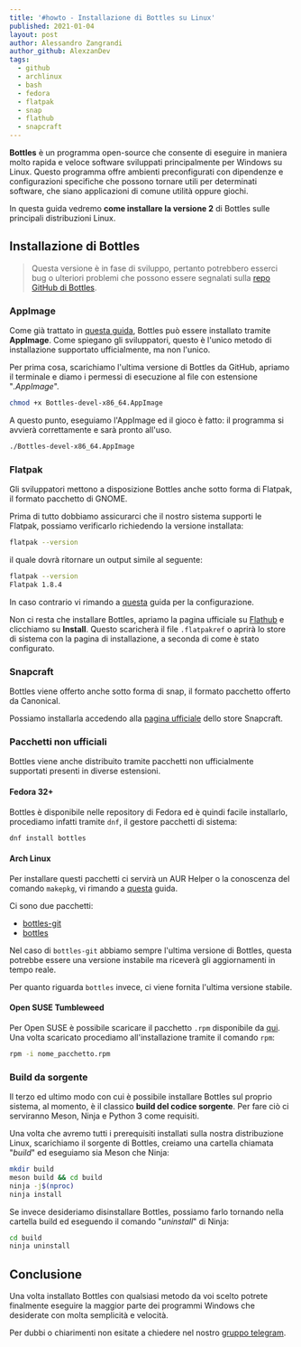 ```yaml
---
title: '#howto - Installazione di Bottles su Linux'
published: 2021-01-04
layout: post
author: Alessandro Zangrandi
author_github: AlexzanDev
tags:
  - github  
  - archlinux  
  - bash
  - fedora
  - flatpak
  - snap
  - flathub
  - snapcraft
---
```

**Bottles** è un programma open-source che consente di eseguire in maniera molto rapida e veloce software sviluppati principalmente per Windows su Linux. Questo programma offre ambienti preconfigurati con dipendenze e configurazioni specifiche che possono tornare utili per determinati software, che siano applicazioni di comune utilità oppure giochi.

In questa guida vedremo **come installare la versione 2** di Bottles sulle principali distribuzioni Linux.

## Installazione di Bottles

> Questa versione è in fase di sviluppo, pertanto potrebbero esserci bug o ulteriori problemi che possono essere segnalati sulla [repo GitHub di Bottles](https://github.com/bottlesdevs/Bottles/issues).

### AppImage

Come già trattato in [questa guida](https://linuxhub.it/articles/howto-utilizzo-ed-installazione-di-appimage), Bottles può essere installato tramite **AppImage**. Come spiegano gli sviluppatori, questo è l'unico metodo di installazione supportato ufficialmente, ma non l'unico.

Per prima cosa, scarichiamo l'ultima versione di Bottles da GitHub, apriamo il terminale e diamo i permessi di esecuzione al file con estensione "*.AppImage*".

```bash
chmod +x Bottles-devel-x86_64.AppImage
```

A questo punto, eseguiamo l'AppImage ed il gioco è fatto: il programma si avvierà correttamente e sarà pronto all'uso.

```bash
./Bottles-devel-x86_64.AppImage
```

### Flatpak

Gli sviluppatori mettono a disposizione Bottles anche sotto forma di Flatpak, il formato pacchetto di GNOME.

Prima di tutto dobbiamo assicurarci che il nostro sistema supporti le Flatpak, possiamo verificarlo richiedendo la versione installata:

```bash
flatpak --version
```

il quale dovrà ritornare un output simile al seguente:

```bash
flatpak --version
Flatpak 1.8.4
```

In caso contrario vi rimando a [questa](https://linuxhub.it/articles/howto-installazione-di-flatpak-e-configurazione-di-flathub) guida per la configurazione.

Non ci resta che installare Bottles, apriamo la pagina ufficiale su [Flathub](https://flathub.org/apps/details/com.usebottles.bottles) e clicchiamo su **Install**. Questo scaricherà il file `.flatpakref` o aprirà lo store di sistema con la pagina di installazione, a seconda di come è stato configurato.

### Snapcraft
Bottles viene offerto anche sotto forma di snap, il formato pacchetto offerto da Canonical.

Possiamo installarla accedendo alla [pagina ufficiale](https://snapcraft.io/bottles) dello store Snapcraft.

### Pacchetti non ufficiali

Bottles viene anche distribuito tramite pacchetti non ufficialmente supportati presenti in diverse estensioni. 

#### Fedora 32+

Bottles è disponibile nelle repository di Fedora ed è quindi facile installarlo, procediamo infatti tramite `dnf`, il gestore pacchetti di sistema:

```bash
dnf install bottles
```

#### Arch Linux

Per installare questi pacchetti ci servirà un AUR Helper o la conoscenza del comando `makepkg`, vi rimando a [questa](https://linuxhub.it/articles/howto-introduzione-alla-aur-e-aur-helper) guida.

Ci sono due pacchetti:
- [bottles-git](https://aur.archlinux.org/packages/bottles-git)
- [bottles](https://aur.archlinux.org/packages/bottles)

Nel caso di `bottles-git` abbiamo sempre l'ultima versione di Bottles, questa potrebbe essere una versione instabile ma riceverà gli aggiornamenti in tempo reale.

Per quanto riguarda `bottles` invece, ci viene fornita l'ultima versione stabile.

#### Open SUSE Tumbleweed

Per Open SUSE è possibile scaricare il pacchetto `.rpm` disponibile da [qui](https://download.opensuse.org/repositories/home:/WhiXard/openSUSE_Tumbleweed/x86_64/). Una volta scaricato procediamo all'installazione tramite il comando `rpm`:

```bash
rpm -i nome_pacchetto.rpm
```

### Build da sorgente

Il terzo ed ultimo modo con cui è possibile installare Bottles sul proprio sistema, al momento, è il classico **build del codice sorgente**. Per fare ciò ci serviranno Meson, Ninja e Python 3 come requisiti.

Una volta che avremo tutti i prerequisiti installati sulla nostra distribuzione Linux, scarichiamo il sorgente di Bottles, creiamo una cartella chiamata "*build*" ed eseguiamo sia Meson che Ninja:

```bash
mkdir build
meson build && cd build
ninja -j$(nproc)
ninja install
```

Se invece desideriamo disinstallare Bottles, possiamo farlo tornando nella cartella build ed eseguendo il comando "*uninstall*" di Ninja:

```bash
cd build
ninja uninstall
```

## Conclusione

Una volta installato Bottles con qualsiasi metodo da voi scelto potrete finalmente eseguire la maggior parte dei programmi Windows che desiderate con molta semplicità e velocità.

Per dubbi o chiarimenti non esitate a chiedere nel nostro <a href="https://t.me/linuxpeople">gruppo telegram</a>.
